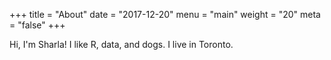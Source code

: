 +++
title = "About"
date = "2017-12-20"
menu = "main"
weight = "20"
meta = "false"
+++

Hi, I'm Sharla! I like R, data, and dogs. I live in Toronto.